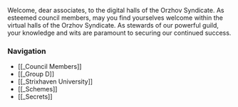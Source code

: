 Welcome, dear associates, to the digital halls of the Orzhov Syndicate. As esteemed council members, may you find yourselves welcome within the virtual halls of the Orzhov Syndicate. As stewards of our powerful guild, your knowledge and wits are paramount to securing our continued success.

### Navigation
- [[_Council Members]]
- [[_Group D]]
- [[_Strixhaven University]]
- [[_Schemes]]
- [[_Secrets]]